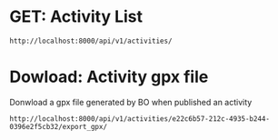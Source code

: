 
# GET: Activity List

```
http://localhost:8000/api/v1/activities/
```

# Dowload: Activity gpx file

Donwload a gpx file generated by BO when published an activity

```
http://localhost:8000/api/v1/activities/e22c6b57-212c-4935-b244-0396e2f5cb32/export_gpx/
```





